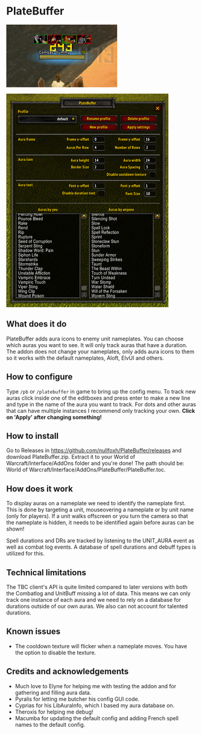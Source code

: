 # PlateBuffer

![Screenshot](PlateBuffer.png)

![Screenshot](pbconf.png)

## What does it do

PlateBuffer adds aura icons to enemy unit nameplates. You can choose which auras you want to see. It will only track auras that have a duration. The addon does not change your nameplates, only adds aura icons to them so it works with the default nameplates, Aloft, ElvUI and others.

## How to configure

Type `/pb` or `/platebuffer` in game to bring up the config menu.
To track new auras click inside one of the editboxes and press enter to make a new line and type in the name of the aura you want to track.
For dots and other auras that can have multiple instances I recommend only tracking your own.
**Click on 'Apply' after changing something!**

## How to install

Go to Releases in https://github.com/nullfoxh/PlateBuffer/releases and download PlateBuffer.zip. Extract it to your World of Warcraft/Interface/AddOns folder and you're done! The path should be: World of Warcraft/Interface/AddOns/PlateBuffer/PlateBuffer.toc.

## How does it work

To display auras on a nameplate we need to identify the nameplate first. This is done by targeting a unit, mouseovering a nameplate or by unit name (only for players). If a unit walks offscreen or you turn the camera so that the nameplate is hidden, it needs to be identified again before auras can be shown!

Spell durations and DRs are tracked by listening to the UNIT_AURA event as well as combat log events. A database of spell durations and debuff types is utilized for this.

## Technical limitations

The TBC client's API is quite limited compared to later versions with both the Combatlog and UnitBuff missing a lot of data. This means we can only track one instance of each aura and we need to rely on a database for durations outside of our own auras. We also can not account for talented durations.

## Known issues

* The cooldown texture will flicker when a nameplate moves. You have the option to disable the texture.

## Credits and acknowledgements

* Much love to Elyne for helping me with testing the addon and for gathering and filling aura data.
* Pyralis for letting me butcher his config GUI code.
* Cyprias for his LibAuraInfo, which I based my aura database on.
* Theroxis for helping me debug!
* Macumba for updating the default config and adding French spell names to the default config.
